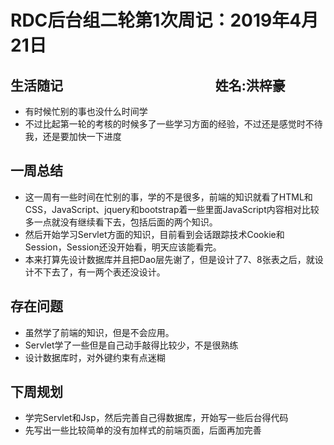 # RDC后台组二轮第1次周记：2019年4月21日

## 生活随记&nbsp;&nbsp;&nbsp;&nbsp;&nbsp;&nbsp;&nbsp;&nbsp;&nbsp;&nbsp;&nbsp;&nbsp;&nbsp;&nbsp;&nbsp;&nbsp;&nbsp;&nbsp;&nbsp;&nbsp;&nbsp;&nbsp;&nbsp;&nbsp;&nbsp;&nbsp;&nbsp;&nbsp;&nbsp;&nbsp;&nbsp;&nbsp;&nbsp;&nbsp;&nbsp;&nbsp;&nbsp;&nbsp;&nbsp;&nbsp;&nbsp;&nbsp;&nbsp;&nbsp;&nbsp;&nbsp;&nbsp;&nbsp;&nbsp;姓名:洪梓豪
* 有时候忙别的事也没什么时间学
* 不过比起第一轮的考核的时候多了一些学习方面的经验，不过还是感觉时不待我，还是要加快一下进度



## 一周总结
* 这一周有一些时间在忙别的事，学的不是很多，前端的知识就看了HTML和CSS，JavaScript、jquery和bootstrap着一些里面JavaScript内容相对比较多一点就没有继续看下去，包括后面的两个知识。
* 然后开始学习Servlet方面的知识，目前看到会话跟踪技术Cookie和Session，Session还没开始看，明天应该能看完。
* 本来打算先设计数据库并且把Dao层先谢了，但是设计了7、8张表之后，就设计不下去了，有一两个表还没设计。


## 存在问题
* 虽然学了前端的知识，但是不会应用。
* Servlet学了一些但是自己动手敲得比较少，不是很熟练
* 设计数据库时，对外键约束有点迷糊


## 下周规划
* 学完Servlet和Jsp，然后完善自己得数据库，开始写一些后台得代码
* 先写出一些比较简单的没有加样式的前端页面，后面再加完善

